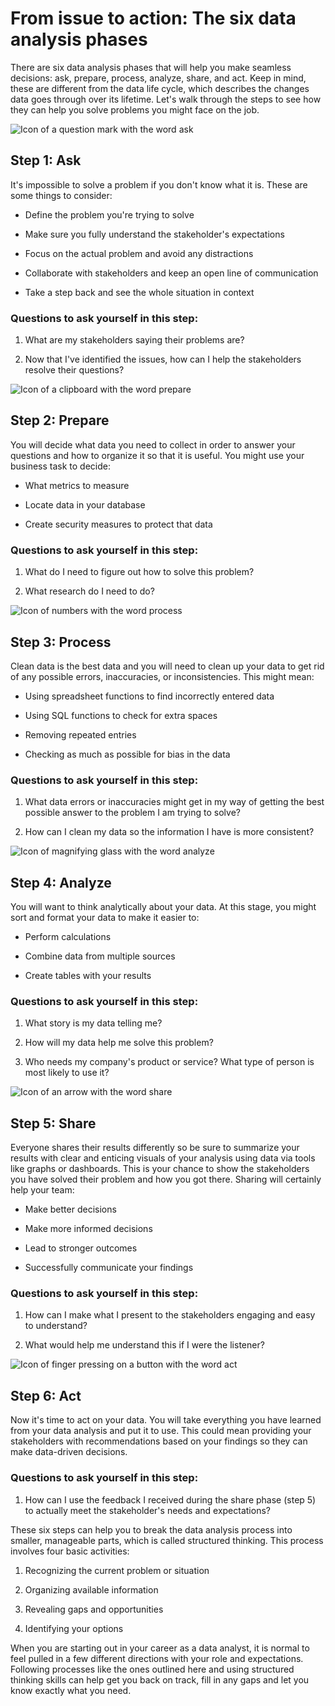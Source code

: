 From issue to action: The six data analysis phases
==================================================

There are six data analysis phases that will help you make seamless decisions: ask, prepare, process, analyze, share, and act. Keep in mind, these are different from the data life cycle, which describes the changes data goes through over its lifetime. Let's walk through the steps to see how they can help you solve problems you might face on the job.

![Icon of a question mark with the word ask](https://d3c33hcgiwev3.cloudfront.net/imageAssetProxy.v1/kmiCz2A1Q7Oogs9gNbOzPQ_9d80cefae4cc434eaecaa1ad5c5025f8_DA_C1M1L2R1_A-1-.png?expiry=1641772800000&hmac=LQ1aC5rFtKmrg4LB8Ci5NImpfsxgyxNijXylyvKnyKc)

Step 1: Ask
-----------

It's impossible to solve a problem if you don't know what it is. These are some things to consider:

-   Define the problem you're trying to solve

-   Make sure you fully understand the stakeholder's expectations

-   Focus on the actual problem and avoid any distractions

-   Collaborate with stakeholders and keep an open line of communication

-   Take a step back and see the whole situation in context

### Questions to ask yourself in this step:

1.  What are my stakeholders saying their problems are?

2.  Now that I've identified the issues, how can I help the stakeholders resolve their questions?

![Icon of a clipboard with the word prepare](https://d3c33hcgiwev3.cloudfront.net/imageAssetProxy.v1/3CybSa2UQhqsm0mtlBIaIw_ff8cf6066c4a410196171e7b36d703c4_DA_C1M1L2R1_B.png?expiry=1641772800000&hmac=DP9QY2o-ts4dw-2LMa2YphpjsBLk7B6iSkBt-Q6Yu68)

Step 2: Prepare 
----------------

You will decide what data you need to collect in order to answer your questions and how to organize it so that it is useful. You might use your business task to decide: 

-   What metrics to measure

-   Locate data in your database

-   Create security measures to protect that data

### Questions to ask yourself in this step: 

1.  What do I need to figure out how to solve this problem?

2.  What research do I need to do?

![Icon of numbers with the word process](https://d3c33hcgiwev3.cloudfront.net/imageAssetProxy.v1/lDcry8F7S323K8vBe7t9bg_66089daf263e4264b0a2178dba173448_DA_C1M1L2R1_C.png?expiry=1641772800000&hmac=d5fuuMWTsbFYLiwiL6bpcj-4G_nLS7y3q2YZwFs4oMk)

Step 3: Process
---------------

Clean data is the best data and you will need to clean up your data to get rid of any possible errors, inaccuracies, or inconsistencies. This might mean:

-   Using spreadsheet functions to find incorrectly entered data

-   Using SQL functions to check for extra spaces

-   Removing repeated entries

-   Checking as much as possible for bias in the data

### Questions to ask yourself in this step: 

1.  What data errors or inaccuracies might get in my way of getting the best possible answer to the problem I am trying to solve?

2.  How can I clean my data so the information I have is more consistent?

![Icon of magnifying glass with the word analyze](https://d3c33hcgiwev3.cloudfront.net/imageAssetProxy.v1/sYq9TbgfTv2KvU24Hw79gg_da4f5051005e42779f15a718c3fbbedd_DA_C1M1L2R1_D.png?expiry=1641772800000&hmac=CDg64xq-v6Ozl4y_7PMXZRCLQn1zGmRAZr2Q_CN3ln8)

Step 4: Analyze 
----------------

You will want to think analytically about your data. At this stage, you might sort and format your data to make it easier to: 

-   Perform calculations

-   Combine data from multiple sources

-   Create tables with your results

### Questions to ask yourself in this step:

1.  What story is my data telling me?

2.  How will my data help me solve this problem?

3.  Who needs my company's product or service? What type of person is most likely to use it?

![Icon of an arrow with the word share](https://d3c33hcgiwev3.cloudfront.net/imageAssetProxy.v1/ioCuqp2VT6OArqqdlU-jdQ_30fd6216552a49ef85ffd629ae596f4c_DA_C1M1L2R1_E.png?expiry=1641772800000&hmac=QFDsFvCXisUdlh2Yznh7BTacjyCv4hbN4uiWWTilHmw)

Step 5: Share
-------------

Everyone shares their results differently so be sure to summarize your results with clear and enticing visuals of your analysis using data via tools like graphs or dashboards. This is your chance to show the stakeholders you have solved their problem and how you got there. Sharing will certainly help your team: 

-   Make better decisions

-   Make more informed decisions

-   Lead to stronger outcomes

-   Successfully communicate your findings

### Questions to ask yourself in this step:

1.  How can I make what I present to the stakeholders engaging and easy to understand?

2.  What would help me understand this if I were the listener?

![Icon of finger pressing on a button with the word act](https://d3c33hcgiwev3.cloudfront.net/imageAssetProxy.v1/rWF6jetqTPiheo3rapz48w_cd4afb997b9d449a89223dab279f8f09_DA_C1M1L2R1_F.png?expiry=1641772800000&hmac=tIPkKE7yLZNX9C29KLc3zfDBnqp7-DC3f2vKABu0Uac)

Step 6: Act
-----------

Now it's time to act on your data. You will take everything you have learned from your data analysis and put it to use. This could mean providing your stakeholders with recommendations based on your findings so they can make data-driven decisions.

### Questions to ask yourself in this step:

1.  How can I use the feedback I received during the share phase (step 5) to actually meet the stakeholder's needs and expectations?

These six steps can help you to break the data analysis process into smaller, manageable parts, which is called structured thinking. This process involves four basic activities:

1.  Recognizing the current problem or situation

2.  Organizing available information 

3.  Revealing gaps and opportunities

4.  Identifying your options

When you are starting out in your career as a data analyst, it is normal to feel pulled in a few different directions with your role and expectations. Following processes like the ones outlined here and using structured thinking skills can help get you back on track, fill in any gaps and let you know exactly what you need.